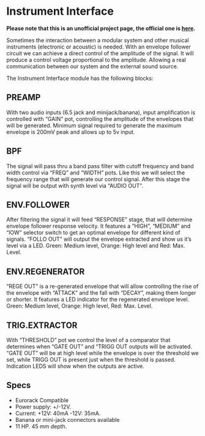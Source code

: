 # Instrument Interface

**Please note that this is an unofficial project page, the official one is [here](http://www.befaco.org/en/instrument-interface/).**

Sometimes the interaction between a modular system and other musical instruments
(electronic or acoustic) is needed. With an envelope follower circuit we can achieve a direct
control of the amplitude of the signal. It will produce a control voltage proportional to the
amplitude. Allowing a real communication between our system and the external sound source.

The Instrument Interface module has the following blocks:

## PREAMP
With two audio inputs (6.5 jack and minijack/banana), input amplification is controlled with
“GAIN” pot, controlling the amplitude of the envelopes that will be generated. Minimum signal
required to generate the maximum envelope is 200mV peak and allows up to 5v input.

## BPF
The signal will pass thru a band pass filter with cutoff frequency and band width control via
“FREQ” and “WIDTH” pots. Like this we will select the frequency range that will generate our
control signal. After this stage the signal will be output with synth level via “AUDIO OUT”.

## ENV.FOLLOWER
After filtering the signal it will feed “RESPONSE” stage, that will determine envelope follower
response velocity. It features a “HIGH”, “MEDIUM” and “lOW” selector switch to get an optimal
envelope for different kind of signals. “FOLLO OUT” will output the envelope extracted and show
us it’s level via a LED. Green: Medium level, Orange: High level and Red: Max. Level.

## ENV.REGENERATOR
“REGE OUT” is a re-generated envelope that will allow controlling the rise of the envelope with
“ATTACK” and the fall with “DECAY”, making them longer or shorter. It features a LED indicator
for the regenerated envelope level. Green: Medium level, Orange: High level, Red: Max. Level.

## TRIG.EXTRACTOR
With “THRESHOLD” pot we control the level of a comparator that determines when “GATE OUT” and
“TRIGG OUT outputs will be activated. “GATE OUT” will be at high level while the envelope is
over the threshold we set, while TRIGG OUT is present just when the threshold is passed.
Indication LEDS will show when the outputs are active.

## Specs
* Eurorack Compatible
* Power supply: +/-12V.
* Current: +12V: 40mA -12V: 35mA.
* Banana or mini-jack connectors available
* 11 HP. 45 mm depth.
